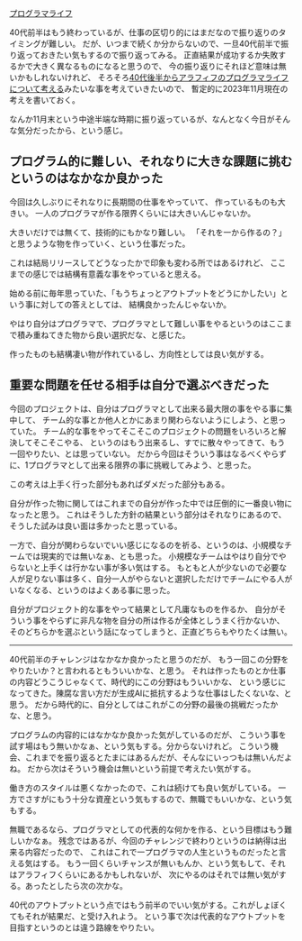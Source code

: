 [プログラマライフ](%E3%83%97%E3%83%AD%E3%82%B0%E3%83%A9%E3%83%9E%E3%83%A9%E3%82%A4%E3%83%95)

40代前半はもう終わっているが、仕事の区切り的にはまだなので振り返りのタイミングが難しい。
だが、いつまで続くか分からないので、一旦40代前半で振り返っておきたい気もするので振り返ってみる。
正直結果が成功するか失敗するかで大きく異なるものになると思うので、
今の振り返りにそれほど意味は無いかもしれないけれど、
そろそろ[40代後半からアラフィフのプログラマライフについて考える](40%E4%BB%A3%E5%BE%8C%E5%8D%8A%E3%81%8B%E3%82%89%E3%82%A2%E3%83%A9%E3%83%95%E3%82%A3%E3%83%95%E3%81%AE%E3%83%97%E3%83%AD%E3%82%B0%E3%83%A9%E3%83%9E%E3%83%A9%E3%82%A4%E3%83%95%E3%81%AB%E3%81%A4%E3%81%84%E3%81%A6%E8%80%83%E3%81%88%E3%82%8B)みたいな事を考えていきたいので、
暫定的に2023年11月現在の考えを書いておく。

なんか11月末という中途半端な時期に振り返っているが、なんとなく今日がそんな気分だったから、という感じ。

## プログラム的に難しい、それなりに大きな課題に挑むというのはなかなか良かった

今回は久しぶりにそれなりに長期間の仕事をやっていて、
作っているものも大きい。
一人のプログラマが作る限界くらいには大きいんじゃないか。

大きいだけでは無くて、技術的にもかなり難しい。
「それを一から作るの？」と思うような物を作っていく、という仕事だった。

これは結局リリースしてどうなったかで印象も変わる所ではあるけれど、
ここまでの感じでは結構有意義な事をやっていると思える。

始める前に毎年思っていた、「もうちょっとアウトプットをどうにかしたい」という事に対しての答えとしては、
結構良かったんじゃないか。

やはり自分はプログラマで、プログラマとして難しい事をやるというのはここまで積み重ねてきた物から良い選択だな、と感じた。

作ったものも結構凄い物が作れているし、方向性としては良い気がする。

## 重要な問題を任せる相手は自分で選ぶべきだった

今回のプロジェクトは、自分はプログラマとして出来る最大限の事をやる事に集中して、
チーム的な事とか他人とかにあまり関わらないようにしよう、と思っていた。
チーム的な事をやってそこそこのプロジェクトの問題をいろいろと解決してそこそこやる、
というのはもう出来るし、すでに散々やってきて、もう一回やりたい、とは思っていない。
だから今回はそういう事はなるべくやらずに、1プログラマとして出来る限界の事に挑戦してみよう、と思った。

この考えは上手く行った部分もあればダメだった部分もある。

自分が作った物に関してはこれまでの自分が作った中では圧倒的に一番良い物になったと思う。
これはそうした方針の結果という部分はそれなりにあるので、そうした試みは良い面は多かったと思っている。

一方で、自分が関わらないでいい感じになるのを祈る、というのは、小規模なチームでは現実的では無いなぁ、とも思った。
小規模なチームはやはり自分でやらないと上手くは行かない事が多い気はする。
もともと人が少ないので必要な人が足りない事は多く、自分一人がやらないと選択しただけでチームにやる人がいなくなる、というのはよくある事に思った。

自分がプロジェクト的な事をやって結果として凡庸なものを作るか、
自分がそういう事をやらずに非凡な物を自分の所は作るが全体としうまく行かないか、
そのどちらかを選ぶという話になってしまうと、正直どちらもやりたくは無い。



-----

40代前半のチャレンジはなかなか良かったと思うのだが、
もう一回この分野をやりたいか？と言われるともういいかな、と思う。
それは作ったものとか仕事の内容どうこうじゃなくて、時代的にこの分野はもういいかな、
という感じになってきた。陳腐な言い方だが生成AIに抵抗するような仕事はしたくないな、と思う。
だから時代的に、自分としてはこれがこの分野の最後の挑戦だったかな、と思う。

プログラムの内容的にはなかなか良かった気がしているのだが、
こういう事を試す場はもう無いかなぁ、という気もする。分からないけれど。
こういう機会、これまでを振り返るとたまにはあるんだが、そんなにいっつもは無いんだよね。
だから次はそういう機会は無いという前提で考えたい気がする。

働き方のスタイルは悪くなかったので、これは続けても良い気がしている。
一方でさすがにもう十分な資産という気もするので、無職でもいいかな、という気もする。

無職であるなら、プログラマとしての代表的な何かを作る、という目標はもう難しいかなぁ。
残念ではあるが、今回のチャレンジで終わりというのは納得は出来る内容だったので、
これはこれで一プログラマの人生というものだったと言える気はする。
もう一回くらいチャンスが無いもんか、という気もして、それはアラフィフくらいにあるかもしれないが、
次にやるのはそれでは無い気がする。あったとしたら次の次かな。

40代のアウトプットという点ではもう前半のでいい気がする。これがしょぼくてもそれが結果だ、と受け入れよう。
という事で次は代表的なアウトプットを目指すというのとは違う路線をやりたい。
